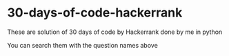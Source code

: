 # 30-days-of-code-hackerrank

These are solution of 30 days of code by Hackerrank done by me in python

You can search them with the question names above
